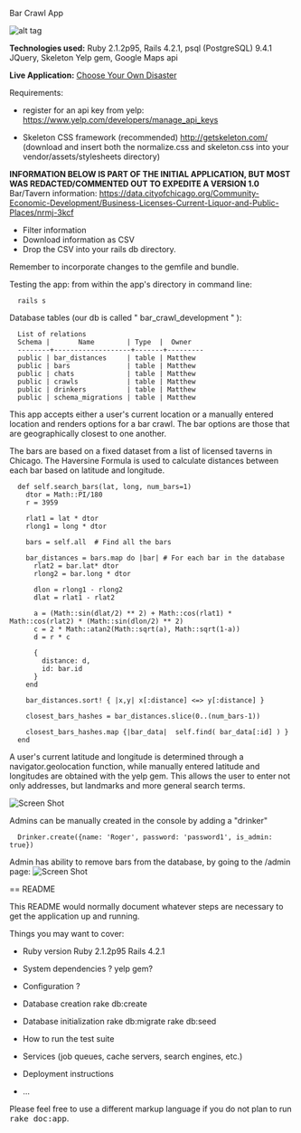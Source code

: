 Bar Crawl App

![alt tag](http://git-e-up.github.io/img/BarCrawlApp.png)

**Technologies used:**
Ruby 2.1.2p95,
Rails 4.2.1,
psql (PostgreSQL) 9.4.1
JQuery,
Skeleton
Yelp gem,
Google Maps api

**Live Application:**
<a href="https://linusdisaster.herokuapp.com/" target="_blank">Choose Your Own Disaster</a>




Requirements:
- register for an api key from yelp:
https://www.yelp.com/developers/manage_api_keys

- Skeleton CSS framework (recommended)
http://getskeleton.com/
(download and insert both the normalize.css and skeleton.css into your vendor/assets/stylesheets directory)

**INFORMATION BELOW IS PART OF THE INITIAL APPLICATION, BUT MOST WAS REDACTED/COMMENTED OUT TO EXPEDITE A VERSION 1.0**
Bar/Tavern information:
https://data.cityofchicago.org/Community-Economic-Development/Business-Licenses-Current-Liquor-and-Public-Places/nrmj-3kcf
- Filter information
- Download information as CSV
- Drop the CSV into your rails db directory.


Remember to incorporate changes to the gemfile and bundle.


Testing the app:
from within the app's directory in command line:
```
  rails s
```

Database tables (our db is called " bar_crawl_development " ):
```
  List of relations
  Schema |       Name        | Type  |  Owner  
  --------+-------------------+-------+---------
  public | bar_distances     | table | Matthew
  public | bars              | table | Matthew
  public | chats             | table | Matthew
  public | crawls            | table | Matthew
  public | drinkers          | table | Matthew
  public | schema_migrations | table | Matthew
```



This app accepts either a user's current location or a manually entered location and renders options for a bar crawl. The bar options are those that are geographically closest to one another.

The bars are based on a fixed dataset from a list of licensed taverns in Chicago. The Haversine Formula is used to calculate distances between each bar based on latitude and longitude.


```
  def self.search_bars(lat, long, num_bars=1)
    dtor = Math::PI/180
    r = 3959

    rlat1 = lat * dtor
    rlong1 = long * dtor

    bars = self.all  # Find all the bars

    bar_distances = bars.map do |bar| # For each bar in the database
      rlat2 = bar.lat* dtor
      rlong2 = bar.long * dtor

      dlon = rlong1 - rlong2
      dlat = rlat1 - rlat2

      a = (Math::sin(dlat/2) ** 2) + Math::cos(rlat1) * Math::cos(rlat2) * (Math::sin(dlon/2) ** 2)
      c = 2 * Math::atan2(Math::sqrt(a), Math::sqrt(1-a))
      d = r * c

      {
        distance: d,
        id: bar.id
      }
    end

    bar_distances.sort! { |x,y| x[:distance] <=> y[:distance] }

    closest_bars_hashes = bar_distances.slice(0..(num_bars-1))

    closest_bars_hashes.map {|bar_data|  self.find( bar_data[:id] ) }
  end

```
A user's current latitude and longitude is determined through a navigator.geolocation function, while manually entered latitude and longitudes are obtained with the yelp gem. This allows the user to enter not only addresses, but landmarks and more general search terms.

![Screen Shot](/location.png)

Admins can be manually created in the console by adding a "drinker"
```
  Drinker.create({name: 'Roger', password: 'password1', is_admin: true})
```


Admin has ability to remove bars from the database, by going to the /admin page:
![Screen Shot](/admin.png)

== README

This README would normally document whatever steps are necessary to get the
application up and running.

Things you may want to cover:

* Ruby version
Ruby 2.1.2p95
Rails 4.2.1
* System dependencies
? yelp gem?
* Configuration
?
* Database creation
rake db:create
* Database initialization
rake db:migrate
rake db:seed
* How to run the test suite

* Services (job queues, cache servers, search engines, etc.)

* Deployment instructions

* ...


Please feel free to use a different markup language if you do not plan to run
<tt>rake doc:app</tt>.
